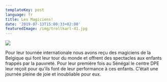 ```yaml
---
templateKey: post
language: fr
title: Les Magiciens!
date: '2019-07-13T15:00:33+02:00'
featuredImage: /img/trollkarl-41.jpg
---
```

![](/img/trollkarl-41.jpg)

Pour leur tournée internationale nous avons reçu des magiciens de la Belgique qui font leur tour du monde et offrent des spectacles aux enfants frappés par la pauvreté. Pour leur première fois au Sénégal le centre DPE leur reçoit pour qu’ils font de leur performance à ces enfants. C’était une journée pleine de joie et inoubliable pour eux.
